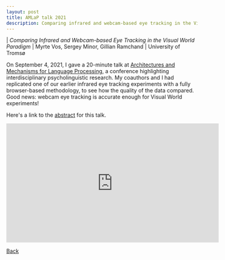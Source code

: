 ```yaml
---
layout: post
title: AMLaP talk 2021
description: Comparing infrared and webcam-based eye tracking in the Visual World Paradigm
---
```


| *Comparing Infrared and Webcam-based Eye Tracking in the Visual World Paradigm*
| Myrte Vos, Sergey Minor, Gillian Ramchand
| University of Tromsø

On September 4, 2021, I gave a 20-minute talk at [Architectures and Mechanisms for Language Processing](www.amlap.org), a conference highlighting interdisciplinary psycholinguistic research. My coauthors and I had replicated one of our earlier infrared eye tracking experiments with a fully browser-based methodology, to see how the quality of the data compared. Good news: webcam eye tracking is accurate enough for Visual World experiments!

Here's a link to the [abstract](https://amlap2021.github.io/program/126.pdf) for this talk.

<iframe width="560" height="315" src="https://www.youtube.com/embed/BeaF5lNGfmU" title="YouTube video player" frameborder="0" allow="accelerometer; autoplay; clipboard-write; encrypted-media; gyroscope; picture-in-picture" allowfullscreen></iframe>


[Back](https://myrtevos.github.io/projects/)
